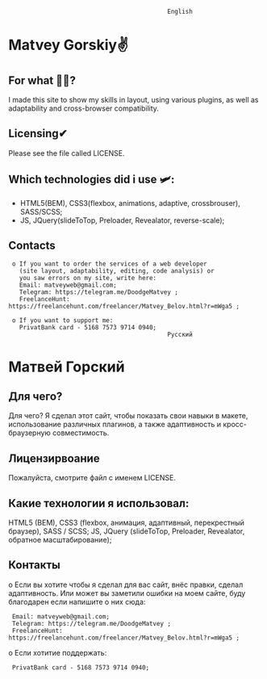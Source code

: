                                                 English
# Matvey Gorskiy✌
  For what 🤷‍♀️?
  -----------

  I made this site to show my skills in layout, using various plugins, 
  as well as adaptability and cross-browser compatibility.

  Licensing✔
  ---------

  Please see the file called LICENSE.

  Which technologies did i use 🛩:
  -----------------------------

  - HTML5(BEM), CSS3(flexbox, animations, adaptive, crossbrouser), SASS/SCSS;
  - JS, JQuery(slideToTop, Preloader, Revealator, reverse-scale);

  Contacts
  --------

     o If you want to order the services of a web developer 
       (site layout, adaptability, editing, code analysis) or 
       you saw errors on my site, write here:
       Email: matveyweb@gmail.com;
       Telegram: https://telegram.me/DoodgeMatvey ;
       FreelanceHunt: https://freelancehunt.com/freelancer/Matvey_Belov.html?r=mWga5 ;
       
     o If you want to support me:
       PrivatBank card - 5168 7573 9714 0940;
                                                Русский
# Матвей Горский
  Для чего?
  -----------
  
  Для чего?
  Я сделал этот сайт, чтобы показать свои навыки в макете, использование различных плагинов, а также адаптивность и кросс-браузерную       совместимость.

  Лицензирвоание
  ---------
  
  Пожалуйста, смотрите файл с именем LICENSE.

  Какие технологии я использовал:
  -----------------------------
  
  HTML5 (BEM), CSS3 (flexbox, анимация, адаптивный, перекрестный браузер), SASS / SCSS;
  JS, JQuery (slideToTop, Preloader, Revealator, обратное масштабирование);
  
  Контакты
  --------
  
   o Если вы хотите чтобы я сделал для вас сайт, внёс правки,
     сделал адаптивность. Или может вы заметили ошибки на моем
     сайте, буду благодарен если напишите о них сюда:

     Email: matveyweb@gmail.com;
     Telegram: https://telegram.me/DoodgeMatvey ;
     FreelanceHunt: https://freelancehunt.com/freelancer/Matvey_Belov.html?r=mWga5 ;
   
   o Если хотитие поддержать:
   
     PrivatBank card - 5168 7573 9714 0940;

